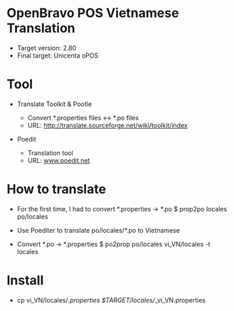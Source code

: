 OpenBravo POS Vietnamese Translation
====================================
- Target version: 2.80
- Final target: Unicenta oPOS

Tool
====================================
- Translate Toolkit & Pootle
  + Convert *.properties files <-> *.po files
  + URL: http://translate.sourceforge.net/wiki/toolkit/index

- Poedit
  + Translation tool
  + URL: www.poedit.net

How to translate
====================================
- For the first time, I had to convert *.properties -> *.po
	$ prop2po locales po/locales
- Use Poediter to translate po/locales/*.po to Vietnamese

- Convert *.po -> *.properties
	$ po2prop po/locales vi_VN/locales -t locales

Install
====================================
- cp vi_VN/locales/*.properties $TARGET/locales/*_vi_VN.properties
